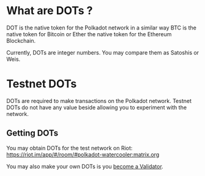 # What are DOTs ?

DOT is the native token for the Polkadot network in a similar way BTC is the native token for Bitcoin or Ether the native token for the Ethereum Blockchain.

Currently, DOTs are integer numbers. You may compare them as Satoshis or Weis.

# Testnet DOTs

DOTs are required to make transactions on the Polkadot network. 
Testnet DOTs do not have any value beside allowing you to experiment with the network.

## Getting DOTs

You may obtain DOTs for the test network on Riot: https://riot.im/app/#/room/#polkadot-watercooler:matrix.org

You may also make your own DOTs is you [become a Validator](https://github.com/paritytech/polkadot/wiki/Validating-on-PoC-2).